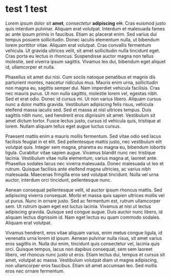 # test 1 test
<!--A Test Comment to see if Kiwi removes it properly-->
*Lorem ipsum* dolor sit **amet**, _consectetur_ __adipiscing__ ~~elit~~. Cras euismod justo quis interdum pulvinar. Aliquam erat volutpat. Interdum et malesuada fames ac ante ipsum primis in faucibus. Etiam ac placerat enim. Sed varius dui tempus posuere sollicitudin. Donec iaculis elementum nulla, ut bibendum lorem porttitor vitae. Aliquam erat volutpat. Cras convallis fermentum vehicula. Ut gravida ultrices velit, sit amet sollicitudin nulla tincidunt eget. Cras porta eu lectus in rhoncus. Suspendisse auctor magna non tellus molestie, sed viverra ipsum sagittis. Vivamus leo dui, bibendum eget aliquet id, ullamcorper et nulla.

Phasellus sit amet dui nisi. Cum sociis natoque penatibus et magnis dis parturient montes, nascetur ridiculus mus. Mauris enim urna, sollicitudin non magna eu, sagittis semper dui. Nam imperdiet vehicula facilisis. Cras nec mauris purus. Ut non nulla sagittis, molestie lorem vel, egestas nibh. Sed et erat odio. Donec id cursus mi. Ut non varius libero. Aliquam cursus nunc a dolor mattis gravida. Vestibulum adipiscing felis risus, vehicula eleifend massa iaculis sed. Sed et massa at nisl ultrices tempus. Duis sagittis nibh nunc, sed hendrerit eros dignissim sit amet. Vestibulum sit amet dictum tortor. Fusce lectus justo, cursus id vehicula quis, tristique at lorem. Nullam aliquam tellus eget augue luctus cursus.

Praesent mattis enim a mauris mollis fermentum. Sed vitae odio sed lacus facilisis feugiat in et elit. Sed pellentesque mattis justo, nec vestibulum elit volutpat quis. Integer sem magna, pharetra eu magna eu, bibendum lobortis ligula. Curabitur vitae sapien augue. Vivamus blandit nunc nec tristique lacinia. Vestibulum vitae nulla elementum, varius magna at, laoreet ante. Phasellus sodales lacus nec viverra malesuada. Donec malesuada ut leo et rutrum. Quisque facilisis ante eleifend magna ultricies, ac varius nibh malesuada. Maecenas fringilla eros sed volutpat tincidunt. Nulla vel urna auctor, interdum orci tincidunt, pellentesque nunc.

Aenean consequat pellentesque velit, id auctor ipsum rhoncus mattis. Sed adipiscing viverra consequat. Morbi et massa quis sapien ultrices mollis vel ut purus. Nunc in ornare justo. Sed ac fermentum est, rutrum ullamcorper sem. Ut rutrum quam eget est luctus lacinia. Vivamus at nisi ut lectus adipiscing gravida. Quisque sed congue augue. Duis auctor nunc libero, id aliquam lectus dignissim id. Nam eget lectus eu quam commodo sodales. Aliquam erat volutpat.

Vivamus hendrerit, eros vitae aliquam varius, enim metus congue ligula, id venenatis urna lorem id ipsum. Aenean pulvinar nulla risus, sit amet varius eros sagittis in. Nulla dui enim, tincidunt quis consectetur vel, lacinia quis orci. Quisque tempus, lacus non dapibus consequat, sem sem laoreet libero, vel rhoncus nunc justo ut eros. Etiam lectus dui, tempus et cursus sit amet, volutpat ac massa. Vestibulum volutpat diam ut magna adipiscing, non ullamcorper eros faucibus. Etiam sit amet accumsan leo. Sed mollis eros nec ornare fermentum.
